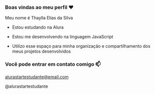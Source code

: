 ### Boas vindas ao meu perfil ❤️

Meu nome é Thaylla Elias da Silva 

- Estou estudando na Alura

- Estou me desenvolvendo na linguagem JavaScript

- Utilizo esse espaço para minha organização e compartilhamento dos meus projetos desenvolvidos

###  Você pode entrar em contato comigo 📫

   alurastartestudante@email.com

  @alurastartestudante

  
